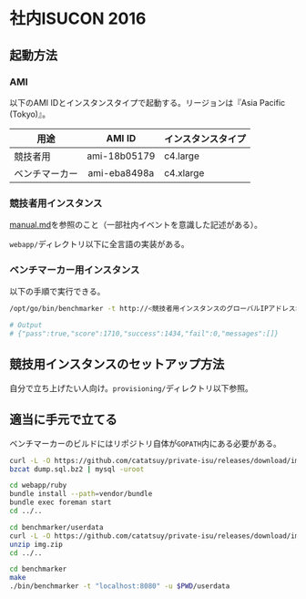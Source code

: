 # 社内ISUCON 2016

## 起動方法

### AMI

以下のAMI IDとインスタンスタイプで起動する。リージョンは『Asia Pacific (Tokyo)』。

| 用途 | AMI ID | インスタンスタイプ |
|---|:---:|---|
| 競技者用 | ami-18b05179 | c4.large |
|  ベンチマーカー | ami-eba8498a | c4.xlarge |

### 競技者用インスタンス

[manual.md](/manual.md)を参照のこと（一部社内イベントを意識した記述がある）。

`webapp/`ディレクトリ以下に全言語の実装がある。

### ベンチマーカー用インスタンス

以下の手順で実行できる。

```sh
/opt/go/bin/benchmarker -t http://<競技者用インスタンスのグローバルIPアドレス>/ -u /opt/go/src/github.com/catatsuy/private-isu/benchmarker/userdata

# Output
# {"pass":true,"score":1710,"success":1434,"fail":0,"messages":[]}
```

## 競技用インスタンスのセットアップ方法

自分で立ち上げたい人向け。`provisioning/`ディレクトリ以下参照。

## 適当に手元で立てる

ベンチマーカーのビルドにはリポジトリ自体が`GOPATH`内にある必要がある。

```sh
curl -L -O https://github.com/catatsuy/private-isu/releases/download/img/dump.sql.bz2
bzcat dump.sql.bz2 | mysql -uroot

cd webapp/ruby
bundle install --path=vendor/bundle
bundle exec foreman start
cd ../..

cd benchmarker/userdata
curl -L -O https://github.com/catatsuy/private-isu/releases/download/img/img.zip
unzip img.zip
cd ../..

cd benchmarker
make
./bin/benchmarker -t "localhost:8080" -u $PWD/userdata
```
